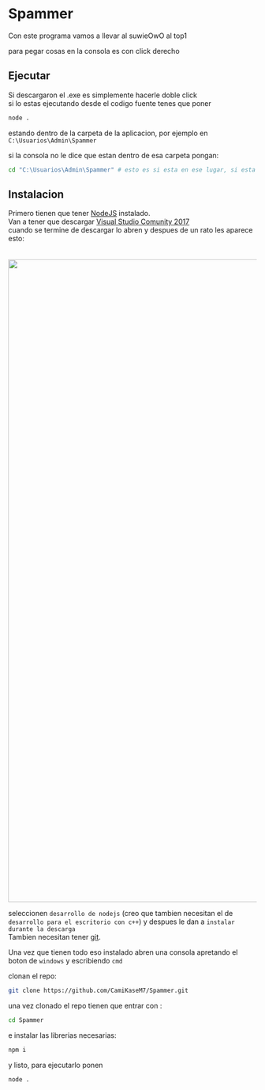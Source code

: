 # Spammer
Con este programa vamos a llevar al suwieOwO al top1

para pegar cosas en la consola es con click derecho
## Ejecutar
Si descargaron el .exe es simplemente hacerle doble click<br>
si lo estas ejecutando desde el codigo fuente tenes que poner 

```sh
node . 
```
estando dentro de la carpeta de la aplicacion, por ejemplo en `C:\Usuarios\Admin\Spammer`

si la consola no le dice que estan dentro de esa carpeta pongan:
```sh
cd "C:\Usuarios\Admin\Spammer" # esto es si esta en ese lugar, si esta en otro pongan donde este realmente
```
## Instalacion
Primero tienen que tener <a href="https://nodejs.org/en/">NodeJS</a> instalado.<br>
Van a tener que descargar 
<a href="https://my.visualstudio.com/Downloads?q=visual%20studio%202017&wt.mc_id=o~msft~vscom~older-downloads"> Visual Studio Comunity 2017 </a><br>
cuando se termine de descargar lo abren y despues de un rato les aparece esto:
<br>
<br>
<br>
<img src="https://media.discordapp.net/attachments/848276227847880755/927971846505246771/unknown.png?width=951&height=473" width="1300px">
<br>

seleccionen `desarrollo de nodejs` (creo que tambien necesitan el de `desarrollo para el escritorio con c++`) y despues le dan a `instalar durante la descarga` <br>
Tambien necesitan tener <a href="https://git-scm.com/downloads">git</a>.

Una vez que tienen todo eso instalado abren una consola apretando el boton de `windows` y escribiendo `cmd`

clonan el repo:
```sh
git clone https://github.com/CamiKaseM7/Spammer.git
```

una vez clonado el repo tienen que entrar con :
```sh
cd Spammer
```

e instalar las librerias necesarias:

```sh
npm i
```

y listo, para ejecutarlo ponen 

```sh
node .
```



